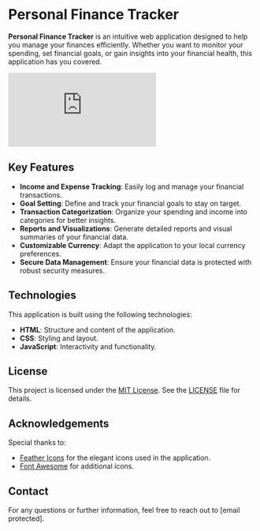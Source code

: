 # Personal Finance Tracker

**Personal Finance Tracker** is an intuitive web application designed to help you manage your finances efficiently. Whether you want to monitor your spending, set financial goals, or gain insights into your financial health, this application has you covered.

![Personal Finance Tracker](https://github.com/JafarLone/FinTrackPro/edit/main/README.md)

## Key Features

- **Income and Expense Tracking**: Easily log and manage your financial transactions.
- **Goal Setting**: Define and track your financial goals to stay on target.
- **Transaction Categorization**: Organize your spending and income into categories for better insights.
- **Reports and Visualizations**: Generate detailed reports and visual summaries of your financial data.
- **Customizable Currency**: Adapt the application to your local currency preferences.
- **Secure Data Management**: Ensure your financial data is protected with robust security measures.

## Technologies

This application is built using the following technologies:
- **HTML**: Structure and content of the application.
- **CSS**: Styling and layout.
- **JavaScript**: Interactivity and functionality.

## License

This project is licensed under the [MIT License](LICENSE). See the [LICENSE](LICENSE) file for details.

## Acknowledgements

Special thanks to:
- [Feather Icons](https://feathericons.com/) for the elegant icons used in the application.
- [Font Awesome](https://fontawesome.com/) for additional icons.

## Contact

For any questions or further information, feel free to reach out to [email protected].
